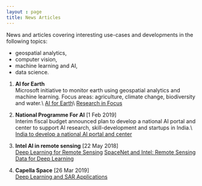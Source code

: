 ```yaml
---
layout : page
title: News Articles
---
```


News and articles covering interesting use-cases and developments in the following topics:
* geospatial analytics, 
* computer vision, 
* machine learning and AI,
* data science.

1. **AI for Earth**\
Microsoft initiative to monitor earth using geospatial analytics and machine learning.
Focus areas: agriculture, climate change, biodiversity and water.\\
[AI for Earth](https://www.microsoft.com/en-us/ai/ai-for-earth?activetab=pivot1%3aprimaryr6)\\
[Research in Focus](https://www.youtube.com/watch?v=rj0D_Fz6r6gxs)

2. **National Programme For AI** [1 Feb 2019]\
Interim fiscal budget announced plan to develop a national AI portal and center to support AI research, skill-development and startups in India.\\
[India to develop a national AI portal and center](https://www.geospatialworld.net/blogs/indian-finance-minister-national-ai-portal/)

3. **Intel AI in remote sensing** [22 May 2018]\
[Deep Learning for Remote Sensing](https://www.intel.ai/deep-learning-for-remote-sensing/#gs.6f2vcr)
[SpaceNet and Intel: Remote Sensing Data for Deep Learning](https://www.intel.ai/spacenet-and-intel/#gs.6f2vz2)

4. **Capella Space** [26 Mar 2019]\
[Deep Learning and SAR Applications](https://www.capellaspace.com/deep-learning-and-sar-applications/)
